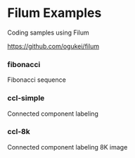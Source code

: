 # Filum Examples

Coding samples using Filum

https://github.com/ogukei/filum

### fibonacci
Fibonacci sequence
### ccl-simple
Connected component labeling
### ccl-8k
Connected component labeling 8K image
